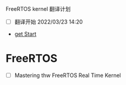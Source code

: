 FreeRTOS kernel 翻译计划
- [ ] 翻译开始 2022/03/23 14:20
- [get Start](https://www.freertos.org/FreeRTOS-quick-start-guide.html)

# FreeRTOS

- [ ] Mastering thw FreeRTOS Real Time Kernel